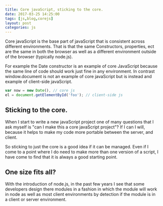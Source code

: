 ```yaml
---
title: Core javaScript, sticking to the core.
date: 2017-03-25 14:25:00
tags: [js,blog,corejs]
layout: post
categories: js
---
```


Core javaScript is the base part of javaScript that is consistent across different environments. That is that the same Constructors, properties, ect are the same in both the browser as well as a different environment outside of the browser (typically node.js).

<!-- more -->

For example the Date constructor is an example of core JavaScript because the same line of code should work just fine in any environment. In contrast window.document is not an example of core javaScript but is instead and example of client-side javaScript.

```js
var now = new Date(), // core js
el = document.getElementById('foo'); // client-side js
```

## Sticking to the core.

When I start to write a new javaScript project one of many questions that I ask myself is "can I make this a core javaScript project"? If I can I will, because it helps to make my code more portable between the server, and client.

So sticking to just the core is a good idea if it can be managed. Even if I come to a point where I do need to make more than one version of a script, I have come to find that it is always a good starting point.

## One size fits all?

With the introduction of node.js, in the past few years I see that some developers design there modules in a fashion in which the module will work in node as well as most client environments by detection if the module is in a client or server environment.